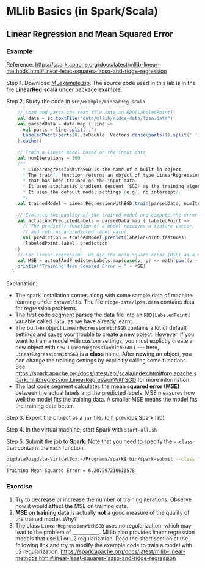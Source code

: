 # MLlib Basics (in Spark/Scala)

## Linear Regression and Mean Squared Error

### Example

Reference: https://spark.apache.org/docs/latest/mllib-linear-methods.html#linear-least-squares-lasso-and-ridge-regression

Step 1. Download [MLexample.zip](../5-MLlib/MLexample.zip). The source code used in this lab is in the file **LinearReg.scala** under package **example**.

Step 2. Study the code in `src/example/LinearReg.scala`

```scala
    // Load and parse the text file into an RDD[LabeledPoint]
	val data = sc.textFile("data/mllib/ridge-data/lpsa.data")
	val parsedData = data.map { line =>
	  val parts = line.split(',')
	  LabeledPoint(parts(0).toDouble, Vectors.dense(parts(1).split(' ').map(_.toDouble)))
	}.cache()
	
	// Train a linear model based on the input data
	val numIterations = 100
	/** 
	  * LinearRegressionWithSGD is the name of a built-in object.
	  * The train() function returns an object of type LinearRegressionModel
	  * that has been trained on the input data.
	  * It uses stochastic gradient descent (SGD) as the training algorithm.
	  * It uses the default model settings (e.g., no intercept).
	  */
	val trainedModel = LinearRegressionWithSGD.train(parsedData, numIterations)
	
	// Evaluate the quality of the trained model and compute the error
	val actualAndPredictedLabels = parsedData.map { labeledPoint =>
	  // The predict() function of a model receives a feature vector,
	  // and returns a predicted label value.
	  val prediction = trainedModel.predict(labeledPoint.features)
	  (labeledPoint.label, prediction)
	}
	// For linear regression, we use the mean square error (MSE) as a metric.
	val MSE = actualAndPredictedLabels.map{case(v, p) => math.pow((v - p), 2)}.mean()
	println("Training Mean Squared Error = " + MSE)
  }
  ```
  Explanation:
  + The spark installation comes along with some sample data of machine learning under `data/mllib`. The file `ridge-data/lpsa.data` contains data for regression problems.
  + The first code segment parses the data file into an `RDD[LabeledPoint]` variable called `data`, as we have already learnt.
  + The built-in object `LinearRegressionWithSGD` contains a lot of default settings and saves your trouble to create a new object. However, if you want to train a model with custom settings, you must explictly create a new object with `new LinearRegressionWithSGD()` --- here, `LinearRegressionWithSGD` is a **class** name.  After **new**ing an object, you can change the training settings by explicitly calling some functions. See https://spark.apache.org/docs/latest/api/scala/index.html#org.apache.spark.mllib.regression.LinearRegressionWithSGD for more information.
  + The last code segment calculates the **mean squared error (MSE)** between the actual labels and the predicted labels. MSE measures how well the model fits the training data. A smaller MSE means the model fits the training data better.
 
Step 3. Export the project as a `jar` file. (c.f. previous Spark lab)

Step 4. In the virtual machine, start Spark with `start-all.sh`

Step 5. Submit the job to **Spark**. Note that you need to specify the `--class` that contains the `main` function. 

```bash
bigdata@bigdata-VirtualBox:~/Programs/spark$ bin/spark-submit --class "example.LinearReg" --master spark://localhost:7077 ~/MLexample.jar
...
Training Mean Squared Error = 6.207597210613578
```

### Exercise
1. Try to decrease or increase the number of training iterations. Observe how it would affect the MSE on training data.
2. **MSE on training data** is actually **not** a good measure of the quality of the trained model. Why?
3. The class `LinearRegressionWithSGD` uses no regularization, which may lead to the problem of \_\_\_\_\_\_\_\_\_\_\_. 
MLlib also provides linear regression models that use L1 or L2 regularization. Read the short section at the following link and try to modify the example code to train a model with L2 regularization.
https://spark.apache.org/docs/latest/mllib-linear-methods.html#linear-least-squares-lasso-and-ridge-regression